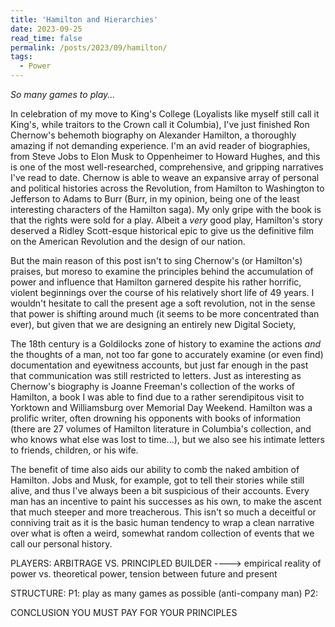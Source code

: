 ```yaml
---
title: 'Hamilton and Hierarchies'
date: 2023-09-25
read_time: false
permalink: /posts/2023/09/hamilton/
tags:
  - Power
---
```


*So many games to play...*

In celebration of my move to King's College (Loyalists like myself still call it King's, while traitors to the Crown call it Columbia), I've just finished Ron Chernow's behemoth biography on Alexander Hamilton, a thoroughly amazing if not demanding experience. I'm an avid reader of biographies, from Steve Jobs to Elon Musk to Oppenheimer to Howard Hughes, and this is one of the most well-researched, comprehensive, and gripping narratives I've read to date. Chernow is able to weave an expansive array of personal and political histories across the Revolution, from Hamilton to Washington to Jefferson to Adams to Burr (Burr, in my opinion, being one of the least interesting characters of the Hamilton saga). My only gripe with the book is that the rights were sold for a play. Albeit a *very* good play, Hamilton's story deserved a Ridley Scott-esque historical epic to give us the definitive film on the American Revolution and the design of our nation. 

But the main reason of this post isn't to sing Chernow's (or Hamilton's) praises, but moreso to examine the principles behind the accumulation of power and influence that Hamilton garnered despite his rather horrific, violent beginnings over the course of his relatively short life of 49 years. I wouldn't hesitate to call the present age a soft revolution, not in the sense that power is shifting around much (it seems to be more concentrated than ever), but given that we are designing an entirely new Digital Society,

The 18th century is a Goldilocks zone of history to examine the actions *and* the thoughts of a man, not too far gone to accurately examine (or even find) documentation and eyewitness accounts, but just far enough in the past that communication was still restricted to letters. Just as interesting as Chernow's biography is Joanne Freeman's collection of the works of Hamilton, a book I was able to find due to a rather serendipitous visit to Yorktown and Williamsburg over Memorial Day Weekend. Hamilton was a prolific writer, often drowning his opponents with books of information (there are 27 volumes of Hamilton literature in Columbia's collection, and who knows what else was lost to time...), but we also see his intimate letters to friends, children, or his wife. 

The benefit of time also aids our ability to comb the naked ambition of Hamilton. Jobs and Musk, for example, got to tell their stories while still alive, and thus I've always been a bit suspicious of their accounts. Every man has an incentive to paint his successes as his own, to make the ascent that much steeper and more treacherous. This isn't so much a deceitful or conniving trait as it is the basic human tendency to wrap a clean narrative over what is often a weird, somewhat random collection of events that we call our personal history. 
 

PLAYERS:
ARBITRAGE VS. PRINCIPLED BUILDER ----> empirical reality of power vs. theoretical power, tension between future and present

STRUCTURE:
P1: play as many games as possible (anti-company man)
P2:


CONCLUSION
YOU MUST PAY FOR YOUR PRINCIPLES


